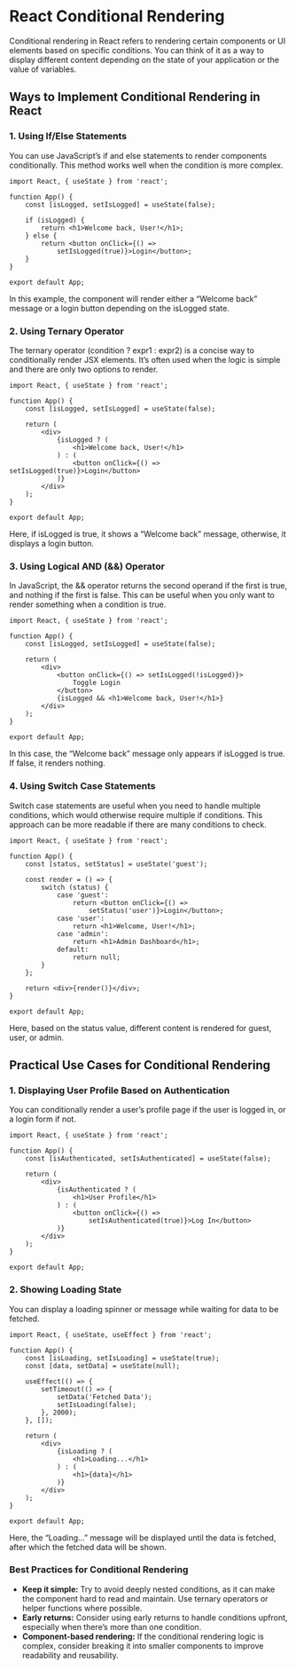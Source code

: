 # React Conditional Rendering
Conditional rendering in React refers to rendering certain components or UI elements based on specific conditions. 
You can think of it as a way to display different content depending on the state of your application 
or the value of variables.

## Ways to Implement Conditional Rendering in React
### 1. Using If/Else Statements
You can use JavaScript’s if and else statements to render components conditionally.
This method works well when the condition is more complex.

```
import React, { useState } from 'react';

function App() {
    const [isLogged, setIsLogged] = useState(false);

    if (isLogged) {
        return <h1>Welcome back, User!</h1>;
    } else {
        return <button onClick={() => 
            setIsLogged(true)}>Login</button>;
    }
}

export default App;
```

In this example, the component will render either a “Welcome back” message 
or a login button depending on the isLogged state.

### 2. Using Ternary Operator
The ternary operator (condition ? expr1 : expr2) is a concise way to conditionally render JSX elements.
It’s often used when the logic is simple and there are only two options to render.

```
import React, { useState } from 'react';

function App() {
    const [isLogged, setIsLogged] = useState(false);

    return (
        <div>
            {isLogged ? (
                <h1>Welcome back, User!</h1>
            ) : (
                <button onClick={() => setIsLogged(true)}>Login</button>
            )}
        </div>
    );
}

export default App;
```

Here, if isLogged is true, it shows a “Welcome back” message, otherwise, it displays a login button.

### 3. Using Logical AND (&&) Operator
In JavaScript, the && operator returns the second operand if the first is true, and nothing if the first is false. This can be useful when you only want to render something when a condition is true.

```
import React, { useState } from 'react';

function App() {
    const [isLogged, setIsLogged] = useState(false);

    return (
        <div>
            <button onClick={() => setIsLogged(!isLogged)}>
                Toggle Login
            </button>
            {isLogged && <h1>Welcome back, User!</h1>}
        </div>
    );
}

export default App;
```

In this case, the “Welcome back” message only appears if isLogged is true. If false, it renders nothing.

### 4. Using Switch Case Statements
Switch case statements are useful when you need to handle multiple conditions, which would otherwise require multiple if conditions. This approach can be more readable if there are many conditions to check.

```
import React, { useState } from 'react';

function App() {
    const [status, setStatus] = useState('guest');

    const render = () => {
        switch (status) {
            case 'guest':
                return <button onClick={() => 
                    setStatus('user')}>Login</button>;
            case 'user':
                return <h1>Welcome, User!</h1>;
            case 'admin':
                return <h1>Admin Dashboard</h1>;
            default:
                return null;
        }
    };

    return <div>{render()}</div>;
}

export default App;
```

Here, based on the status value, different content is rendered for guest, user, or admin.

## Practical Use Cases for Conditional Rendering
### 1. Displaying User Profile Based on Authentication
You can conditionally render a user’s profile page if the user is logged in, or a login form if not.

```
import React, { useState } from 'react';

function App() {
    const [isAuthenticated, setIsAuthenticated] = useState(false);

    return (
        <div>
            {isAuthenticated ? (
                <h1>User Profile</h1>
            ) : (
                <button onClick={() => 
                    setIsAuthenticated(true)}>Log In</button>
            )}
        </div>
    );
}

export default App;
```

### 2. Showing Loading State
You can display a loading spinner or message while waiting for data to be fetched.

```
import React, { useState, useEffect } from 'react';

function App() {
    const [isLoading, setIsLoading] = useState(true);
    const [data, setData] = useState(null);

    useEffect(() => {
        setTimeout(() => {
            setData('Fetched Data');
            setIsLoading(false);
        }, 2000);
    }, []);

    return (
        <div>
            {isLoading ? (
                <h1>Loading...</h1>
            ) : (
                <h1>{data}</h1>
            )}
        </div>
    );
}

export default App;
```

Here, the “Loading…” message will be displayed until the data is fetched, after which the fetched data will be shown.

### Best Practices for Conditional Rendering
- **Keep it simple:** Try to avoid deeply nested conditions, as it can make the component hard to read and maintain. Use ternary operators or helper functions where possible.
- **Early returns:** Consider using early returns to handle conditions upfront, especially when there’s more than one condition.
- **Component-based rendering:** If the conditional rendering logic is complex, consider breaking it into smaller components to improve readability and reusability.
